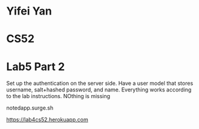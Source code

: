 # Yifei Yan
# CS52
# Lab5 Part 2

Set up the authentication on the server side. Have a user model that stores username, salt+hashed password, and name. Everything works according to the lab instructions. NOthing is missing



notedapp.surge.sh


https://lab4cs52.herokuapp.com




